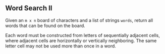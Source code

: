 ## Word Search II

Given an `m x n` board of characters and a list of strings `words`, return all words that can be found on the board.

Each word must be constructed from letters of sequentially adjacent cells, where adjacent cells are horizontally or vertically neighboring. The same letter cell may not be used more than once in a word.

